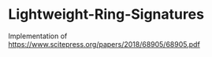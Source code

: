 # Lightweight-Ring-Signatures

Implementation of https://www.scitepress.org/papers/2018/68905/68905.pdf
